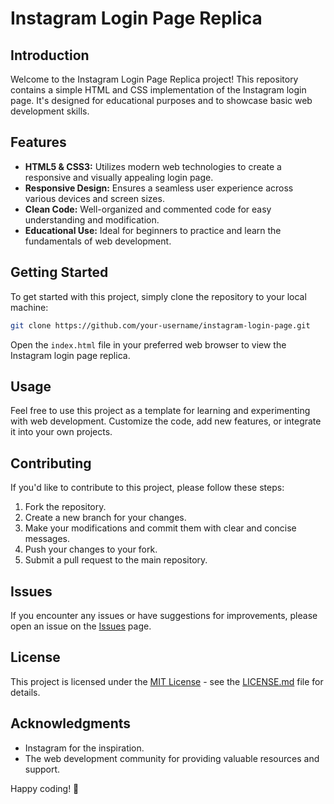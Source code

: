 # Instagram Login Page Replica

## Introduction

Welcome to the Instagram Login Page Replica project! This repository contains a simple HTML and CSS implementation of the Instagram login page. It's designed for educational purposes and to showcase basic web development skills.

## Features

- **HTML5 & CSS3:** Utilizes modern web technologies to create a responsive and visually appealing login page.
- **Responsive Design:** Ensures a seamless user experience across various devices and screen sizes.
- **Clean Code:** Well-organized and commented code for easy understanding and modification.
- **Educational Use:** Ideal for beginners to practice and learn the fundamentals of web development.

## Getting Started

To get started with this project, simply clone the repository to your local machine:

```bash
git clone https://github.com/your-username/instagram-login-page.git
```

Open the `index.html` file in your preferred web browser to view the Instagram login page replica.

## Usage

Feel free to use this project as a template for learning and experimenting with web development. Customize the code, add new features, or integrate it into your own projects.

## Contributing

If you'd like to contribute to this project, please follow these steps:

1. Fork the repository.
2. Create a new branch for your changes.
3. Make your modifications and commit them with clear and concise messages.
4. Push your changes to your fork.
5. Submit a pull request to the main repository.

## Issues

If you encounter any issues or have suggestions for improvements, please open an issue on the [Issues](https://github.com/your-username/instagram-login-page/issues) page.

## License

This project is licensed under the [MIT License](LICENSE.md) - see the [LICENSE.md](LICENSE.md) file for details.

## Acknowledgments

- Instagram for the inspiration.
- The web development community for providing valuable resources and support.

Happy coding! 🚀
